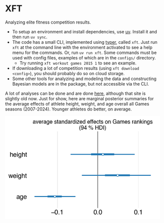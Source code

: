 # XFT

Analyzing elite fitness competition results.

* To setup an environment and install dependencies, use [uv](https://docs.astral.sh/uv/). Install it and then run `uv sync`.
* The code has a small CLI, implemented using [typer](https://typer.tiangolo.com/), called `xft`. Just run `xft` at the command line with the environment activated to see a help menu for the commands. Or, run `uv run xft`. Some commands must be used with config files, examples of which are in the `configs/` directory. 
    * Try running `xft workout games 2015 1` to see an example.
* If downloading a lot of competition results (using `xft download <config>`), you should probably do so on cloud storage.
* Some other tools for analyzing and modeling the data and constructing Bayesian models are in the package, but not accessible via the CLI. 

A lot of analyses can be done and are done [here](https://markbaum.xyz/xft/), although that site is slightly old now. Just for show, here are marginal posterior summaries for the average effects of athlete height, weight, and age overall all Games seasons (2007-2024). Younger athletes do better, on average.

![effects](img/effects.png)